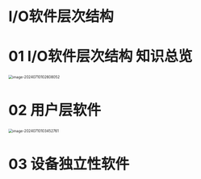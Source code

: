 # I/O软件层次结构



# 01 I/O软件层次结构 知识总览

<img src="https://cvp.oss-cn-shanghai.aliyuncs.com/picgo/202407101026360.png" alt="image-20240710102608052" style="zoom:50%;" />



# 02 用户层软件

<img src="https://cvp.oss-cn-shanghai.aliyuncs.com/picgo/202407101034052.png" alt="image-20240710103452761" style="zoom:50%;" />



# 03 设备独立性软件